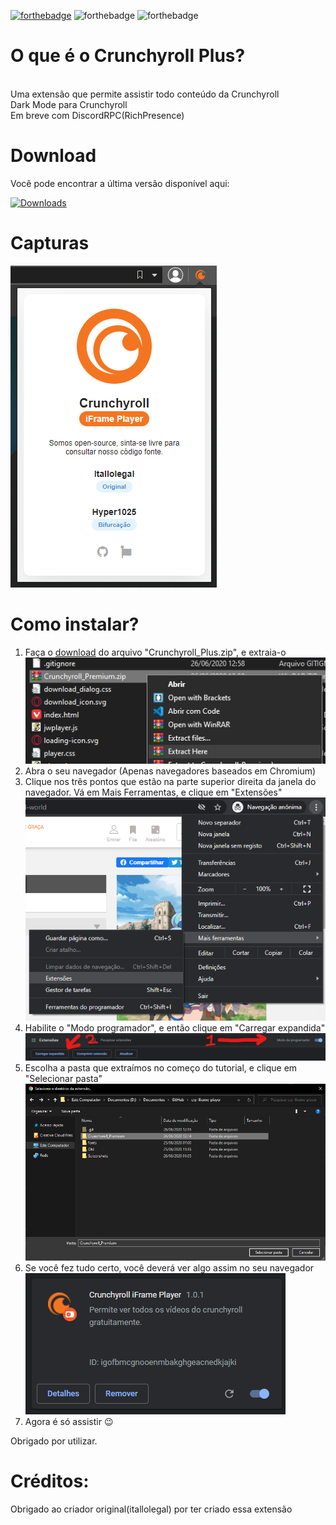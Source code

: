 [![forthebadge](https://forthebadge.com/images/badges/made-with-javascript.svg)](https://forthebadge.com) ![forthebadge](https://forthebadge.com/images/badges/built-with-love.svg) ![forthebadge](https://forthebadge.com/images/badges/60-percent-of-the-time-works-every-time.svg)

# O que é o Crunchyroll Plus?
 <br>Uma extensão que permite assistir todo conteúdo da Crunchyroll
 <br>Dark Mode para Crunchyroll
 <br>Em breve com DiscordRPC(RichPresence)

# Download
Você pode encontrar a última versão disponível aqui:
<!-- [![Downloads](https://img.shields.io/github/downloads/itallolegal/crp-iframe-player/total.svg)](https://github.com/NedcloarBR/Crunchyroll_Plus/releases/latest)  -->
[![Downloads](https://img.shields.io/github/downloads/NedcloarBR/Crunchyroll_Plus/total.svg)](https://github.com/NedcloarBR/Crunchyroll_Plus/releases/latest)

# Capturas

![Extensão](https://raw.githubusercontent.com/NedcloarBR/Crunchyroll_Plus/master/Screenshots/01.png?raw=true)

# Como instalar?

 1. Faça o [download](#Download) do arquivo "Crunchyroll_Plus.zip", e extraia-o
 ![Extraindo arquivo baixado](https://raw.githubusercontent.com/NedcloarBR/Crunchyroll_Plus/master/Screenshots/instalacao-3.png?raw=true)
 2. Abra o seu navegador (Apenas navegadores baseados em Chromium)
 3. Clique nos três pontos que estão na parte superior direita da janela do navegador. Vá em Mais Ferramentas, e clique em "Extensões" 
 ![Abrindo gerenciador de extensões](https://raw.githubusercontent.com/NedcloarBR/Crunchyroll_Plus/master/Screenshots/instalacao-1.png?raw=true)
 4. Habilite o "Modo programador", e então clique em "Carregar expandida"
 ![Habilitando modo programador, e carregando extensão](https://raw.githubusercontent.com/NedcloarBR/Crunchyroll_Plus/master/Screenshots/instalacao-2.png?raw=true)
 5. Escolha a pasta que extraímos no começo do tutorial, e clique em "Selecionar pasta"
 ![Carregando extensão para o navegador](https://raw.githubusercontent.com/NedcloarBR/Crunchyroll_Plus/master/Screenshots/instalacao-4.png?raw=true)
 6. Se você fez tudo certo, você deverá ver algo assim no seu navegador 
 ![Detalhes da extensão instalada](https://raw.githubusercontent.com/NedcloarBR/Crunchyroll_Plus/master/Screenshots/instalacao-5.png?raw=true)
 7. Agora é só assistir 😉

Obrigado por utilizar.

# Créditos:
 Obrigado ao criador original(itallolegal) por ter criado essa extensão 
